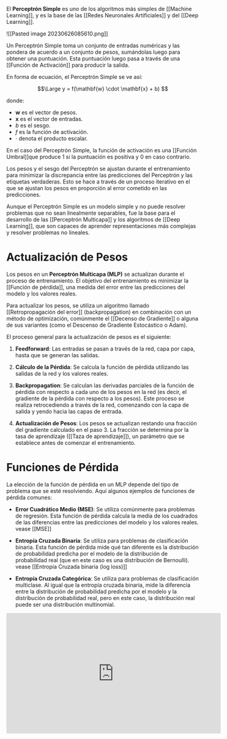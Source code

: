 

El **Perceptrón Simple** es uno de los algoritmos más simples de [[Machine Learning]], y es la base de las [[Redes Neuronales Artificiales]] y del [[Deep Learning]].

![[Pasted image 20230626085610.png]]

Un Perceptrón Simple toma un conjunto de entradas numéricas y las pondera de acuerdo a un conjunto de pesos, sumándolas luego para obtener una puntuación. Esta puntuación luego pasa a través de una [[Función de Activación]] para producir la salida.

En forma de ecuación, el Perceptrón Simple se ve así:

$$\Large
y = f(\mathbf{w} \cdot \mathbf{x} + b)
$$

donde:
- $\mathbf{w}$ es el vector de pesos.
- $\mathbf{x}$ es el vector de entradas.
- $b$ es el sesgo.
- $f$ es la función de activación.
- $\cdot$ denota el producto escalar.

En el caso del Perceptrón Simple, la función de activación es una [[Función Umbral]]que produce 1 si la puntuación es positiva y 0 en caso contrario.

Los pesos y el sesgo del Perceptrón se ajustan durante el entrenamiento para minimizar la discrepancia entre las predicciones del Perceptrón y las etiquetas verdaderas. Esto se hace a través de un proceso iterativo en el que se ajustan los pesos en proporción al error cometido en las predicciones.

Aunque el Perceptrón Simple es un modelo simple y no puede resolver problemas que no sean linealmente separables, fue la base para el desarrollo de las [[Perceptrón Multicapa]] y los algoritmos de [[Deep Learning]], que son capaces de aprender representaciones más complejas y resolver problemas no lineales.

# Actualización de Pesos

Los pesos en un **Perceptrón Multicapa (MLP)** se actualizan durante el proceso de entrenamiento. El objetivo del entrenamiento es minimizar la [[Función de pérdida]], una medida del error entre las predicciones del modelo y los valores reales.

Para actualizar los pesos, se utiliza un algoritmo llamado [[Retropropagación del error]] (backpropagation) en combinación con un método de optimización, comúnmente el [[Decenso de Gradiente]] o alguna de sus variantes (como el Descenso de Gradiente Estocástico o Adam).

El proceso general para la actualización de pesos es el siguiente:

1. **Feedforward**: Las entradas se pasan a través de la red, capa por capa, hasta que se generan las salidas.

2. **Cálculo de la Pérdida**: Se calcula la función de pérdida utilizando las salidas de la red y los valores reales.

3. **Backpropagation**: Se calculan las derivadas parciales de la función de pérdida con respecto a cada uno de los pesos en la red (es decir, el gradiente de la pérdida con respecto a los pesos). Este proceso se realiza retrocediendo a través de la red, comenzando con la capa de salida y yendo hacia las capas de entrada.

4. **Actualización de Pesos**: Los pesos se actualizan restando una fracción del gradiente calculado en el paso 3. La fracción se determina por la tasa de aprendizaje ([[Taza de aprendizaje]]), un parámetro que se establece antes de comenzar el entrenamiento.

# Funciones de Pérdida

La elección de la función de pérdida en un MLP depende del tipo de problema que se esté resolviendo. Aquí algunos ejemplos de funciones de pérdida comunes:

- **Error Cuadrático Medio (MSE)**: Se utiliza comúnmente para problemas de regresión. Esta función de pérdida calcula la media de los cuadrados de las diferencias entre las predicciones del modelo y los valores reales. vease [[MSE]]

- **Entropía Cruzada Binaria**: Se utiliza para problemas de clasificación binaria. Esta función de pérdida mide qué tan diferente es la distribución de probabilidad predicha por el modelo de la distribución de probabilidad real (que en este caso es una distribución de Bernoulli). vease [[Entropía Cruzada binaria (log loss)]]

- **Entropía Cruzada Categórica**: Se utiliza para problemas de clasificación multiclase. Al igual que la entropía cruzada binaria, mide la diferencia entre la distribución de probabilidad predicha por el modelo y la distribución de probabilidad real, pero en este caso, la distribución real puede ser una distribución multinomial.



<iframe width="560" height="315" src="https://www.youtube.com/embed/uiJiZ3JDafY" title="YouTube video player" frameborder="0" allow="accelerometer; autoplay; clipboard-write; encrypted-media; gyroscope; picture-in-picture; web-share" allowfullscreen></iframe>

